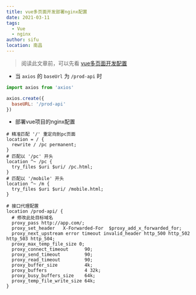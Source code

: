 ```yaml
---
title: vue多页面开发部署nginx配置
date: 2021-03-11
tags:
  - Vue
  - nginx
author: sifu
location: 南昌
---
```


> 阅读此文章前，可以先看 [vue多页面开发配置](/guide/vue多页面开发配置)

- 当 `axios` 的 `baseUrl` 为 `/prod-api` 时

```javascript
import axios from 'axios'

axios.create({
  baseURL: '/prod-api'
})
```


- 部署vue项目的nginx配置

```
# 精准匹配 '/' 重定向到pc页面
location = / {
  rewrite / /pc permanent;
}
# 匹配以 '/pc' 开头
location ^~ /pc {
  try_files $uri $uri/ /pc.html;
}
# 匹配以 '/mobile' 开头
location ^~ /m {
  try_files $uri $uri/ /mobile.html;
}

# 接口代理配置
location /prod-api/ {
  # 修改此处目标域名
  proxy_pass http://app.com/;
  proxy_set_header   X-Forwarded-For  $proxy_add_x_forwarded_for;
  proxy_next_upstream error timeout invalid_header http_500 http_502 http_503 http_504;
  proxy_max_temp_file_size 0;
  proxy_connect_timeout      90;
  proxy_send_timeout         90;
  proxy_read_timeout         90;
  proxy_buffer_size          4k;
  proxy_buffers              4 32k;
  proxy_busy_buffers_size    64k;
  proxy_temp_file_write_size 64k;
}
```

<Vssue :title="$title" />
